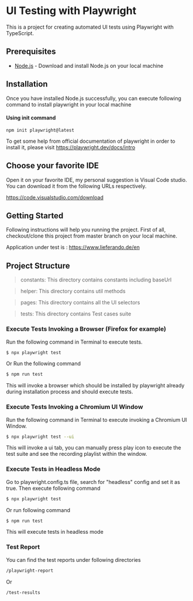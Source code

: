 # UI Testing with Playwright

This is a project for creating automated UI tests using Playwright with TypeScript.

## Prerequisites

* [Node.js](https://nodejs.org/en/download) - Download and install Node.js on your local machine

## Installation

Once you have installed Node.js successfully, you can execute following command to install playwright in your local machine

#### Using init command

```Shell
npm init playwright@latest
```
To get some help from official documentation of playwright in order to install it, please visit https://playwright.dev/docs/intro

## Choose your favorite IDE

Open it on your favorite IDE, my personal suggestion is Visual Code studio. You can download it from the following URLs respectively.

https://code.visualstudio.com/download

## Getting Started

Following instructions will help you running the project. First of all, checkout/clone this project from master branch on your local machine.

Application under test is : https://www.lieferando.de/en

## Project Structure

>constants: This directory contains constants including baseUrl

>helper: This directory contains util methods

>pages: This directory contains all the UI selectors

>tests: This directory contains Test cases suite

### Execute Tests Invoking a Browser (Firefox for example)

Run the following command in Terminal to execute tests.

```sh
$ npx playwright test
```

Or Run the following command

```sh
$ npm run test
```

This will invoke a browser which should be installed by playwright already during installation process and should execute tests.

### Execute Tests Invoking a Chromium UI Window

Run the following command in Terminal to execute invoking a Chromium UI Window.

```sh
$ npx playwright test --ui
```

This will invoke a ui tab, you can manually press play icon to execute the test suite and see the recording playlist within the window.

### Execute Tests in Headless Mode

Go to playwright.config.ts file, search for "headless" config and set it as true. Then execute following command

```sh
$ npx playwright test
```

Or run following command

```sh
$ npm run test
```

This will execute tests in headless mode

### Test Report

You can find the test reports under following directories
```sh
/playwright-report
```
Or
```sh
/test-results
```
